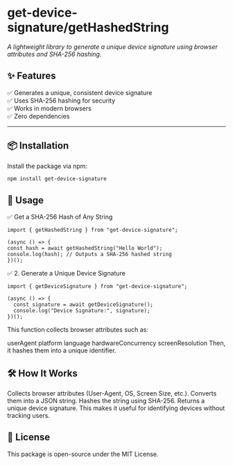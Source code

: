 # **get-device-signature/getHashedString**

_A lightweight library to generate a unique device signature using browser attributes and SHA-256 hashing._

## **✨ Features**

✅ Generates a unique, consistent device signature  
✅ Uses SHA-256 hashing for security  
✅ Works in modern browsers  
✅ Zero dependencies

---

## **📦 Installation**

Install the package via npm:

```sh
npm install get-device-signature
```

## **🚀 Usage**

✅ Get a SHA-256 Hash of Any String

```
import { getHashedString } from "get-device-signature";

(async () => {
const hash = await getHashedString("Hello World");
console.log(hash); // Outputs a SHA-256 hashed string
})();

```

✅ 2. Generate a Unique Device Signature

```
import { getDeviceSignature } from "get-device-signature";

(async () => {
  const signature = await getDeviceSignature();
  console.log("Device Signature:", signature);
})();

```

This function collects browser attributes such as:

userAgent
platform
language
hardwareConcurrency
screenResolution
Then, it hashes them into a unique identifier.

## **🛠️ How It Works**

Collects browser attributes (User-Agent, OS, Screen Size, etc.).
Converts them into a JSON string.
Hashes the string using SHA-256.
Returns a unique device signature.
This makes it useful for identifying devices without tracking users.

## **📜 License**

This package is open-source under the MIT License.
